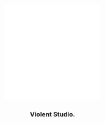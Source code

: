 <p align="center"><img src="https://github.com/violent-studio/vmedia/blob/main/violent_icon_transparent.png?raw=true" width=250></p>
<h3 align="center">Violent Studio.</h3>
